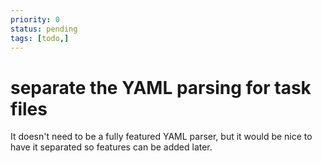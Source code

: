 ```yaml
---
priority: 0
status: pending
tags: [todo,]
---
```

# separate the YAML parsing for task files

It doesn't need to be a fully featured YAML parser, but it would be nice to have it separated so features can be added later.

